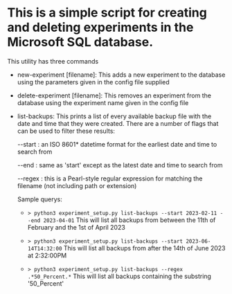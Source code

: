 # This is a simple script for creating and deleting experiments in the Microsoft SQL database.

This utility has three commands
- new-experiment [filename]:
    This adds a new experiment to the database using the
    parameters given in the config file supplied

- delete-experiment [filename]:
    This removes an experiment from the database using the
    experiment name given in the config file

- list-backups:
    This prints a list of every available backup file with the date
    and time that they were created. There are a number of flags
    that can be used to filter these results:

    --start : an ISO 8601* datetime format for the earliest date and
        time to search from

    --end : same as 'start' except as the latest date and time to
        search from

    --regex : this is a Pearl-style regular expression for matching
        the filename (not including path or extension)

    Sample querys:
    - `> python3 experiment_setup.py list-backups --start 2023-02-11 --end 2023-04-01`
    This will list all backups from between the 11th of February and the 1st of April 2023

    - `> python3 experiment_setup.py list-backups --start 2023-06-14T14:32:00`
    This will list all backups from after the 14th of June 2023 at 2:32:00PM

    - `> python3 experiment_setup.py list-backups --regex .*50_Percent.*`
    This will list all backups containing the substring '50_Percent'

